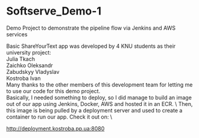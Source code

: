 # Softserve_Demo-1
Demo Project to demonstrate the pipeline flow via Jenkins and AWS services


Basic ShareYourText app was developed by 4 KNU students as their university project:\
Julia Tkach\
Zaichko Oleksandr\
Zabudskyy Vladyslav\
Kostroba Ivan\
Many thanks to the other members of this development team for letting me to use our code for this demo project. \
Basically, I needed something to deploy, so I did manage to build an image out of our app using Jenkins, Docker, AWS and hosted it in an ECR. \ 
Then, this image is being pulled by a deployment server and used to create a container to run our app. Check it out on: \

http://deployment.kostroba.pp.ua:8080 
